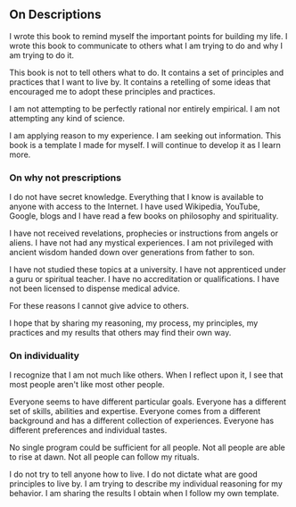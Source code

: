 ## On Descriptions

I wrote this book to remind myself the important points for building my life. I wrote this book to communicate to others what I am trying to do and why I am trying to do it.

This book is not to tell others what to do. It contains a set of principles and practices that I want to live by. It contains a retelling of some ideas that encouraged me to adopt these principles and practices.

I am not attempting to be perfectly rational nor entirely empirical. I am not attempting any kind of science.

I am applying reason to my experience. I am seeking out information. This book is a template I made for myself. I will continue to develop it as I learn more.

### On why not prescriptions

I do not have secret knowledge. Everything that I know is available to anyone with access to the Internet. I have used Wikipedia, YouTube, Google, blogs and I have read a few books on philosophy and spirituality.

I have not received revelations, prophecies or instructions from angels or aliens. I have not had any mystical experiences. I am not privileged with ancient wisdom handed down over generations from father to son.

I have not studied these topics at a university. I have not apprenticed under a guru or spiritual teacher. I have no accreditation or qualifications. I have not been licensed to dispense medical advice.

For these reasons I cannot give advice to others.

I hope that by sharing my reasoning, my process, my principles, my practices and my results that others may find their own way.

### On individuality

I recognize that I am not much like others. When I reflect upon it, I see that most people aren't like most other people.

Everyone seems to have different particular goals. Everyone has a different set of skills, abilities and expertise. Everyone comes from a different background and has a different collection of experiences. Everyone has different preferences and individual tastes.

No single program could be sufficient for all people. Not all people are able to rise at dawn. Not all people can follow my rituals.

I do not try to tell anyone how to live. I do not dictate what are good principles to live by. I am trying to describe my individual reasoning for my behavior. I am sharing the results I obtain when I follow my own template.

